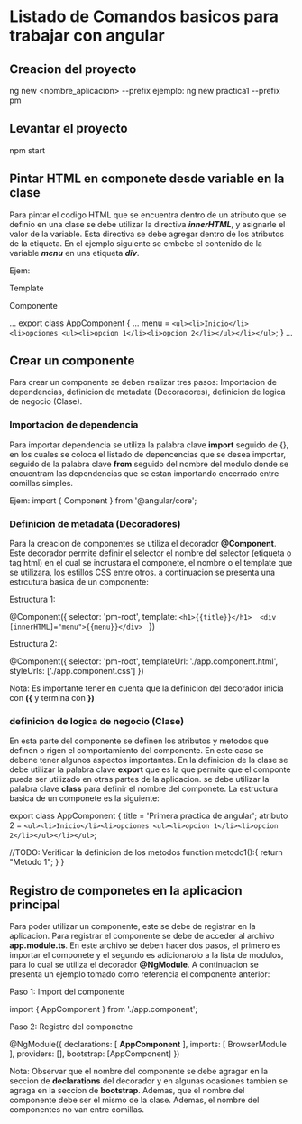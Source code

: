 # Listado de Comandos basicos para trabajar con angular

## Creacion del proyecto

ng new <nombre_aplicacion> --prefix <prefijo>
ejemplo: ng new practica1 --prefix pm

## Levantar el proyecto
npm start

## Pintar HTML en componete desde variable en la clase
Para pintar el codigo HTML que se encuentra dentro de un atributo que se definio en una clase se debe utilizar la directiva ***innerHTML***, y asignarle el valor de la variable. Esta directiva se debe agregar dentro de los atributos de la etiqueta. En el ejemplo siguiente se embebe el contenido de la variable ***menu*** en una etiqueta ***div***.

Ejem: 

Template
<div [innerHTML]="menu"></div>

Componente

...
export class AppComponent {
  ...
  menu = `<ul><li>Inicio</li><li>opciones <ul><li>opcion 1</li><li>opcion 2</li></ul></li></ul>`;
}
...

## Crear un componente

Para crear un componente se deben realizar tres pasos: Importacion de dependencias, definicion de metadata (Decoradores), definicion de logica de negocio (Clase).

### Importacion de dependencia

Para importar dependencia se utiliza la palabra clave **import** seguido de {}, en los cuales se coloca el listado de depencencias que se desea importar, seguido de la palabra clave **from** seguido del nombre del modulo donde se encuentram las dependencias que se estan importando encerrado entre comillas simples. 

Ejem: import { Component } from '@angular/core';

### Definicion de metadata (Decoradores)

Para la creacion de componentes se utiliza el decorador **@Component**. Este decorador permite definir el selector el nombre del selector (etiqueta o tag html) en el cual se incrustara el componete, el nombre o el template que se utilizara, los estillos CSS entre otros. a continuacion se presenta una estrcutura basica de un componente:

Estructura 1:

@Component({
  selector: 'pm-root',
  template: `<h1>{{title}}</h1> 
    <div [innerHTML]="menu">{{menu}}</div>
  `
})

Estructura 2:

@Component({
  selector: 'pm-root',
  templateUrl: './app.component.html',
  styleUrls: ['./app.component.css']
})

Nota: Es importante tener en cuenta que la definicion del decorador inicia con **({** y termina con **})**

### definicion de logica de negocio (Clase)

En esta parte del componente se definen los atributos y metodos que definen o rigen el comportamiento del componente. En este caso se debene tener algunos aspectos importantes. En la definicion de la clase se debe utilizar la palabra clave **export** que es la que permite que el componte pueda ser utilizado en otras partes de la aplicacion. se debe utilizar la palabra clave **class** para definir el nombre del componete. La estructura basica de un componete es la siguiente:

export class AppComponent {
  title = 'Primera practica de angular';
  atributo 2 = `<ul><li>Inicio</li><li>opciones <ul><li>opcion 1</li><li>opcion 2</li></ul></li></ul>`;

//TODO: Verificar la definicion de los metodos
  function metodo1():{
      return "Metodo 1";
  }
}

## Registro de componetes en la aplicacion principal

Para poder utilizar un componente, este se debe de registrar en la aplicacion. Para registrar el componente se debe de acceder al archivo **app.module.ts**. En este archivo se deben hacer dos pasos, el primero es importar el componete y el segundo es adicionarolo a la lista de modulos, para lo cual se utiliza el decorador **@NgModule**. A continuacion se presenta un ejemplo tomado como referencia el componente anterior:

Paso 1: Import del componente

import { AppComponent } from './app.component';

Paso 2: Registro del componetne

@NgModule({
  declarations: [
    **AppComponent**
  ],
  imports: [
    BrowserModule
  ],
  providers: [],
  bootstrap: [AppComponent]
})

Nota: Observar que el nombre del componente se debe agragar en la seccion de **declarations** del decorador y en algunas ocasiones tambien se agraga en la seccion de **bootstrap**. Ademas, que el nombre del componente debe ser el mismo de la clase. Ademas, el nombre del componentes no van entre comillas.